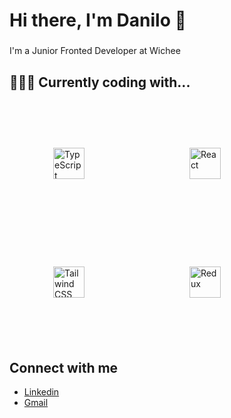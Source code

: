 <h1 align="left">Hi there, I'm Danilo 👋</h1>

###

<p align="left">I'm a Junior Fronted Developer at Wichee</p>

###

<h2 align="left">👨🏻‍💻 Currently coding with...</h2>

###

<div align="left">  
<a href="https://www.typescriptlang.org/" target="_blank"><img style="margin: 70px" src="https://profilinator.rishav.dev/skills-assets/typescript-original.svg" alt="TypeScript" height="50" /></a>
	<img width="20" />
<a href="https://reactjs.org/" target="_blank"><img style="margin: 70px" src="https://profilinator.rishav.dev/skills-assets/react-original-wordmark.svg" alt="React" height="50" /></a>
	<img width="20" />
<a href="https://www.tailwindcss.com/" target="_blank"><img style="margin: 70px" src="https://profilinator.rishav.dev/skills-assets/tailwindcss.svg" alt="Tailwind CSS" height="50" /></a>
	<img width="20" />
<a href="https://redux.js.org/" target="_blank"><img style="margin: 70px" src="https://profilinator.rishav.dev/skills-assets/redux-original.svg" alt="Redux" height="50" /></a>  
	<img width="20" />
</div>

###

## Connect with me
- [Linkedin](https://www.linkedin.com/in/danilo-giarlini/) <br/>
- [Gmail](mailto:danilogiarlini@gmail.com) <br/>
  
